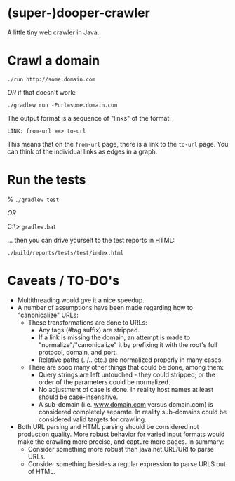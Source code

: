 # (super-)dooper-crawler

A little tiny web crawler in Java.

# Crawl a domain

`./run http://some.domain.com`

*OR* if that doesn't work:

`./gradlew run -Purl=some.domain.com`

The output format is a sequence of "links" of the format:

```
LINK: from-url ==> to-url
```

This means that on the `from-url` page, there is a link to the `to-url` page.  You can think of the individual links as edges in a graph.

# Run the tests

% `./gradlew test`

*OR*

C:\\> `gradlew.bat`

... then you can drive yourself to the test reports in HTML:

`./build/reports/tests/test/index.html`

# Caveats / TO-DO's
* Multithreading would gve it a nice speedup.
* A number of assumptions have been made regarding how to "canonicalize" URLs:
    * These transformations are done to URLs:
        * Any tags (#tag suffix) are stripped.
        * If a link is missing the domain, an attempt is made to "normalize"/"canonicalize" it by prefixing it with the root's full protocol, domain, and port.
        * Relative paths (../.. etc.) are normalized properly in many cases.
    * There are sooo many other things that could be done, among them:
        * Query strings are left untouched - they could stripped; or the order of the parameters could be normalized.
        * No adjustment of case is done.  In reality host names at least should be case-insensitive.
        * A sub-domain (i.e. www.domain.com versus domain.com) is considered completely separate.  In reality sub-domains could be considered valid targets for crawling.
* Both URL parsing and HTML parsing should be considered not production quality.  More robust behavior for varied input formats would make the crawling more precise, and capture more pages.  In summary:
    * Consider something more robust than java.net.URL/URI to parse URLs.
    * Consider something besides a regular expression to parse URLS out of HTML.
    
